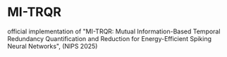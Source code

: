 # MI-TRQR
official implementation of "MI-TRQR: Mutual Information-Based Temporal Redundancy Quantification and Reduction for Energy-Efficient Spiking Neural Networks", (NlPS 2025)
